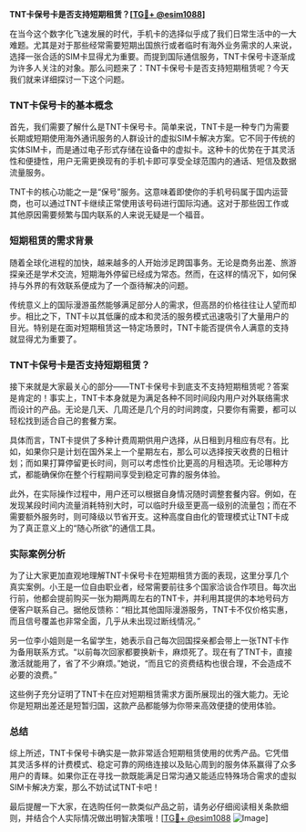 **TNT卡保号卡是否支持短期租赁？[[TG💪+ @esim1088](https://t.me/s/esim1088)]**

在当今这个数字化飞速发展的时代，手机卡的选择似乎成了我们日常生活中的一大难题。尤其是对于那些经常需要短期出国旅行或者临时有海外业务需求的人来说，选择一张合适的SIM卡显得尤为重要。而提到国际通信服务，TNT卡保号卡逐渐成为许多人关注的对象。那么问题来了：TNT卡保号卡是否支持短期租赁呢？今天我们就来详细探讨一下这个问题。

### TNT卡保号卡的基本概念

首先，我们需要了解什么是TNT卡保号卡。简单来说，TNT卡是一种专门为需要长期或短期使用海外通讯服务的人群设计的虚拟SIM卡解决方案。它不同于传统的实体SIM卡，而是通过电子形式存储在设备中的虚拟卡。这种卡的优势在于其灵活性和便捷性，用户无需更换现有的手机卡即可享受全球范围内的通话、短信及数据流量服务。

TNT卡的核心功能之一是“保号”服务。这意味着即使你的手机号码属于国内运营商，也可以通过TNT卡继续正常使用该号码进行国际沟通。这对于那些因工作或其他原因需要频繁与国内联系的人来说无疑是一个福音。

### 短期租赁的需求背景

随着全球化进程的加快，越来越多的人开始涉足跨国事务。无论是商务出差、旅游探亲还是学术交流，短期海外停留已经成为常态。然而，在这样的情况下，如何保持与外界的有效联系便成为了一个亟待解决的问题。

传统意义上的国际漫游虽然能够满足部分人的需求，但高昂的价格往往让人望而却步。相比之下，TNT卡以其低廉的成本和灵活的服务模式迅速吸引了大量用户的目光。特别是在面对短期租赁这一特定场景时，TNT卡能否提供令人满意的支持就显得尤为重要了。

### TNT卡保号卡是否支持短期租赁？

接下来就是大家最关心的部分——TNT卡保号卡到底支不支持短期租赁呢？答案是肯定的！事实上，TNT卡本身就是为满足各种不同时间段内用户对外联络需求而设计的产品。无论是几天、几周还是几个月的时间跨度，只要你有需要，都可以轻松找到适合自己的套餐方案。

具体而言，TNT卡提供了多种计费周期供用户选择，从日租到月租应有尽有。比如，如果你只是计划在国外呆上一个星期左右，那么可以选择按天收费的日租计划；而如果打算停留更长时间，则可以考虑性价比更高的月租选项。无论哪种方式，都能确保你在整个行程期间享受到稳定可靠的服务体验。

此外，在实际操作过程中，用户还可以根据自身情况随时调整套餐内容。例如，在发现某段时间内流量消耗特别大时，可以临时升级至更高一级别的流量包；而在不需要额外服务时，则可降级以节省开支。这种高度自由化的管理模式让TNT卡成为了真正意义上的“随心所欲”的通信工具。

### 实际案例分析

为了让大家更加直观地理解TNT卡保号卡在短期租赁方面的表现，这里分享几个真实案例。小王是一位自由职业者，经常需要前往多个国家洽谈合作项目。每次出行前，他都会提前购买一张为期两周左右的TNT卡，并利用其提供的本地号码方便客户联系自己。据他反馈称：“相比其他国际漫游服务，TNT卡不仅价格实惠，而且信号覆盖也非常全面，几乎从未出现过断线情况。”

另一位李小姐则是一名留学生，她表示自己每次回国探亲都会带上一张TNT卡作为备用联系方式。“以前每次回家都要换新卡，麻烦死了。现在有了TNT卡，直接激活就能用了，省了不少麻烦。”她说，“而且它的资费结构也很合理，不会造成不必要的浪费。”

这些例子充分证明了TNT卡在应对短期租赁需求方面所展现出的强大能力。无论你是短期出差还是短暂归国，这款产品都能够为你带来高效便捷的使用体验。

### 总结

综上所述，TNT卡保号卡确实是一款非常适合短期租赁使用的优秀产品。它凭借其灵活多样的计费模式、稳定可靠的网络连接以及贴心周到的服务体系赢得了众多用户的青睐。如果你正在寻找一款既能满足日常沟通又能适应特殊场合需求的虚拟SIM卡解决方案，那么不妨试试TNT卡吧！

最后提醒一下大家，在选购任何一款类似产品之前，请务必仔细阅读相关条款细则，并结合个人实际情况做出明智决策哦！[[TG💪+ @esim1088](https://t.me/s/esim1088) ![Image](https://i.postimg.cc/4NQfJmqS/Snipaste-2025-05-13-00-14-12.png)]